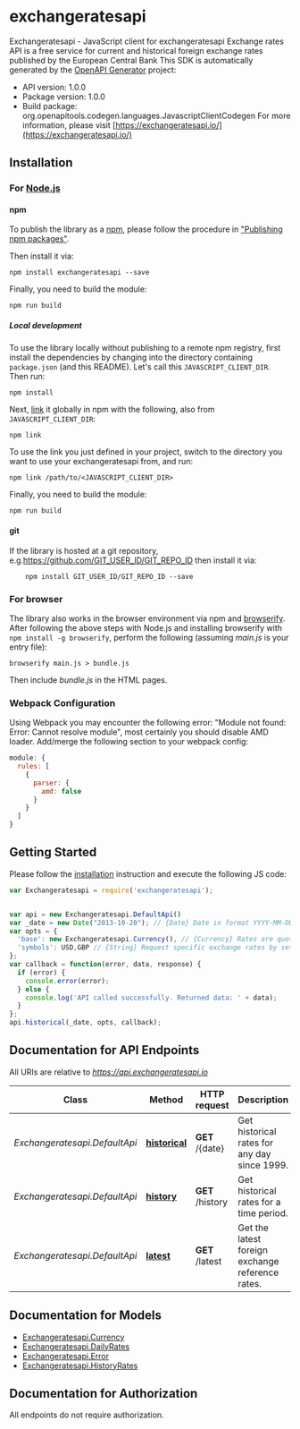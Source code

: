 # exchangeratesapi

Exchangeratesapi - JavaScript client for exchangeratesapi
Exchange rates API is a free service for current and historical foreign exchange rates published by the European Central Bank
This SDK is automatically generated by the [OpenAPI Generator](https://openapi-generator.tech) project:

- API version: 1.0.0
- Package version: 1.0.0
- Build package: org.openapitools.codegen.languages.JavascriptClientCodegen
For more information, please visit [https://exchangeratesapi.io/](https://exchangeratesapi.io/)

## Installation

### For [Node.js](https://nodejs.org/)

#### npm

To publish the library as a [npm](https://www.npmjs.com/), please follow the procedure in ["Publishing npm packages"](https://docs.npmjs.com/getting-started/publishing-npm-packages).

Then install it via:

```shell
npm install exchangeratesapi --save
```

Finally, you need to build the module:

```shell
npm run build
```

##### Local development

To use the library locally without publishing to a remote npm registry, first install the dependencies by changing into the directory containing `package.json` (and this README). Let's call this `JAVASCRIPT_CLIENT_DIR`. Then run:

```shell
npm install
```

Next, [link](https://docs.npmjs.com/cli/link) it globally in npm with the following, also from `JAVASCRIPT_CLIENT_DIR`:

```shell
npm link
```

To use the link you just defined in your project, switch to the directory you want to use your exchangeratesapi from, and run:

```shell
npm link /path/to/<JAVASCRIPT_CLIENT_DIR>
```

Finally, you need to build the module:

```shell
npm run build
```

#### git

If the library is hosted at a git repository, e.g.https://github.com/GIT_USER_ID/GIT_REPO_ID
then install it via:

```shell
    npm install GIT_USER_ID/GIT_REPO_ID --save
```

### For browser

The library also works in the browser environment via npm and [browserify](http://browserify.org/). After following
the above steps with Node.js and installing browserify with `npm install -g browserify`,
perform the following (assuming *main.js* is your entry file):

```shell
browserify main.js > bundle.js
```

Then include *bundle.js* in the HTML pages.

### Webpack Configuration

Using Webpack you may encounter the following error: "Module not found: Error:
Cannot resolve module", most certainly you should disable AMD loader. Add/merge
the following section to your webpack config:

```javascript
module: {
  rules: [
    {
      parser: {
        amd: false
      }
    }
  ]
}
```

## Getting Started

Please follow the [installation](#installation) instruction and execute the following JS code:

```javascript
var Exchangeratesapi = require('exchangeratesapi');


var api = new Exchangeratesapi.DefaultApi()
var _date = new Date("2013-10-20"); // {Date} Date in format YYYY-MM-DD
var opts = {
  'base': new Exchangeratesapi.Currency(), // {Currency} Rates are quoted against the Euro by default. Quote against a different currency by setting the base parameter in your request.
  'symbols': USD,GBP // {String} Request specific exchange rates by setting the symbols parameter.
};
var callback = function(error, data, response) {
  if (error) {
    console.error(error);
  } else {
    console.log('API called successfully. Returned data: ' + data);
  }
};
api.historical(_date, opts, callback);

```

## Documentation for API Endpoints

All URIs are relative to *https://api.exchangeratesapi.io*

Class | Method | HTTP request | Description
------------ | ------------- | ------------- | -------------
*Exchangeratesapi.DefaultApi* | [**historical**](docs/DefaultApi.md#historical) | **GET** /{date} | Get historical rates for any day since 1999.
*Exchangeratesapi.DefaultApi* | [**history**](docs/DefaultApi.md#history) | **GET** /history | Get historical rates for a time period.
*Exchangeratesapi.DefaultApi* | [**latest**](docs/DefaultApi.md#latest) | **GET** /latest | Get the latest foreign exchange reference rates.


## Documentation for Models

 - [Exchangeratesapi.Currency](docs/Currency.md)
 - [Exchangeratesapi.DailyRates](docs/DailyRates.md)
 - [Exchangeratesapi.Error](docs/Error.md)
 - [Exchangeratesapi.HistoryRates](docs/HistoryRates.md)


## Documentation for Authorization

All endpoints do not require authorization.
